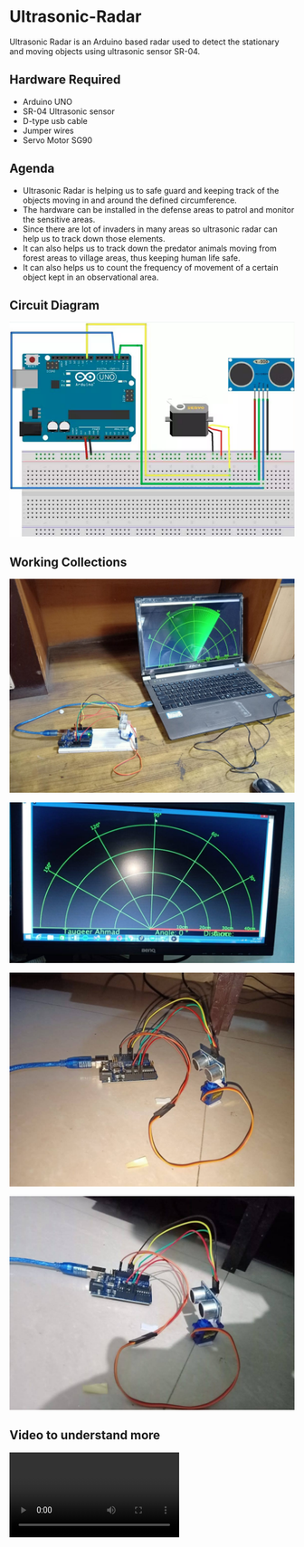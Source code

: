 # Ultrasonic-Radar
Ultrasonic Radar is an Arduino based radar used to detect the stationary and moving objects using ultrasonic sensor SR-04. 

## Hardware Required 

- Arduino UNO
- SR-04 Ultrasonic sensor
- D-type usb cable
- Jumper wires
- Servo Motor SG90

## Agenda 

- Ultrasonic Radar is helping us to safe guard and keeping track of the objects moving in and around the defined circumference. 
- The hardware can be installed in the defense areas to patrol and monitor the sensitive areas. 
- Since there are lot of invaders in many areas so ultrasonic radar can help us to track down those elements. 
- It can also helps us to track down the predator animals moving from forest areas to village areas, thus keeping human life safe.
- It can also helps us to count the frequency of movement of a certain object kept in an observational area.  

## Circuit Diagram
![Circuit Diagram](https://github.com/TauqeerAhmad5201/Ultrasonic-Radar/blob/main/images/ckt-diagram.png?raw=true)

## Working Collections 

![Main](https://github.com/TauqeerAhmad5201/Ultrasonic-Radar/blob/main/images/main.jfif?raw=true)

![Radar](https://github.com/TauqeerAhmad5201/Ultrasonic-Radar/blob/main/images/3.jpeg?raw=true)

![Radar](https://github.com/TauqeerAhmad5201/Ultrasonic-Radar/blob/main/images/2.jpeg?raw=true)

![Radar](https://github.com/TauqeerAhmad5201/Ultrasonic-Radar/blob/main/images/1.jpeg?raw=true)

## Video to understand more

![Working](https://github.com/TauqeerAhmad5201/Ultrasonic-Radar/blob/main/video/working.mp4?raw=true)
